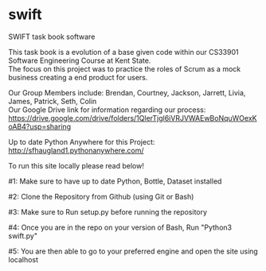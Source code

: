 # swift
SWIFT task book software

This task book is a evolution of a base given code within our CS33901 Software Engineering Course at Kent State.    
The focus on this project was to practice the roles of Scrum as a mock business creating a end product for users. 

Our Group Members include: Brendan, Courtney, Jackson, Jarrett, Livia, James, Patrick, Seth, Colin      
Our Google Drive link for information regarding our process: https://drive.google.com/drive/folders/1QlerTjgl6iVRJVWAEwBoNquWOexKoAB4?usp=sharing

Up to date Python Anywhere for this Project: http://sfhaugland1.pythonanywhere.com/

To run this site locally please read below!

#1: Make sure to have up to date Python, Bottle, Dataset installed

#2: Clone the Repository from Github (using Git or Bash)

#3: Make sure to Run setup.py before running the repository

#4: Once you are in the repo on your version of Bash, Run "Python3 swift.py"

#5: You are then able to go to your preferred engine and open the site using localhost
